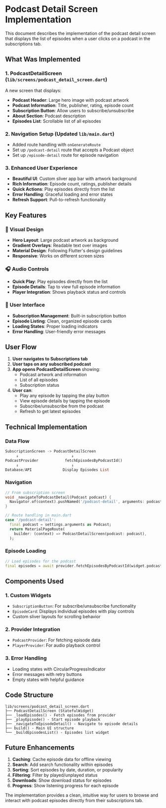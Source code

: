 # Podcast Detail Screen Implementation

This document describes the implementation of the podcast detail screen that displays the list of episodes when a user clicks on a podcast in the subscriptions tab.

## What Was Implemented

### 1. **PodcastDetailScreen** (`lib/screens/podcast_detail_screen.dart`)
A new screen that displays:
- **Podcast Header**: Large hero image with podcast artwork
- **Podcast Information**: Title, publisher, rating, episode count
- **Subscription Button**: Allow users to subscribe/unsubscribe
- **About Section**: Podcast description
- **Episodes List**: Scrollable list of all episodes

### 2. **Navigation Setup** (Updated `lib/main.dart`)
- Added route handling with `onGenerateRoute`
- Set up `/podcast-detail` route that accepts a Podcast object
- Set up `/episode-detail` route for episode navigation

### 3. **Enhanced User Experience**
- **Beautiful UI**: Custom sliver app bar with artwork background
- **Rich Information**: Episode count, ratings, publisher details
- **Quick Actions**: Play episodes directly from the list
- **Error Handling**: Graceful loading and error states
- **Refresh Support**: Pull-to-refresh functionality

## Key Features

### 🎨 **Visual Design**
- **Hero Layout**: Large podcast artwork as background
- **Gradient Overlays**: Readable text over images
- **Material Design**: Following Flutter's design guidelines
- **Responsive**: Works on different screen sizes

### 🎧 **Audio Controls**
- **Quick Play**: Play episodes directly from the list
- **Episode Details**: Tap to view full episode information
- **Player Integration**: Shows playback status and controls

### 📱 **User Interface**
- **Subscription Management**: Built-in subscription button
- **Episode Listing**: Clean, organized episode cards
- **Loading States**: Proper loading indicators
- **Error Handling**: User-friendly error messages

## User Flow

1. **User navigates to Subscriptions tab**
2. **User taps on any subscribed podcast**
3. **App opens PodcastDetailScreen** showing:
   - Podcast artwork and information
   - List of all episodes
   - Subscription status
4. **User can**:
   - Play any episode by tapping the play button
   - View episode details by tapping the episode
   - Subscribe/unsubscribe from the podcast
   - Refresh to get latest episodes

## Technical Implementation

### Data Flow
```dart
SubscriptionScreen -> PodcastDetailScreen
     ↓                        ↓
PodcastProvider            fetchEpisodesByPodcastId()
     ↓                        ↓
Database/API              Display Episodes List
```

### Navigation
```dart
// From subscription screen
void _navigateToPodcastDetail(Podcast podcast) {
  Navigator.of(context).pushNamed('/podcast-detail', arguments: podcast);
}

// Route handling in main.dart
case '/podcast-detail':
  final podcast = settings.arguments as Podcast;
  return MaterialPageRoute(
    builder: (context) => PodcastDetailScreen(podcast: podcast),
  );
```

### Episode Loading
```dart
// Load episodes for the podcast
final episodes = await provider.fetchEpisodesByPodcastId(widget.podcast.id);
```

## Components Used

### 1. **Custom Widgets**
- `SubscriptionButton`: For subscribe/unsubscribe functionality
- `EpisodeCard`: Displays individual episodes with play controls
- Custom sliver layouts for scrolling behavior

### 2. **Provider Integration**
- `PodcastProvider`: For fetching episode data
- `PlayerProvider`: For audio playback control

### 3. **Error Handling**
- Loading states with CircularProgressIndicator
- Error messages with retry buttons
- Empty states with helpful guidance

## Code Structure

```
lib/screens/podcast_detail_screen.dart
├── PodcastDetailScreen (StatefulWidget)
├── _loadEpisodes() - Fetch episodes from provider
├── _playEpisode() - Start episode playback
├── _navigateToEpisodeDetail() - Navigate to episode details
├── build() - Main UI structure
└── _buildEpisodesList() - Episodes list widget
```

## Future Enhancements

1. **Caching**: Cache episode data for offline viewing
2. **Search**: Add search functionality within episodes
3. **Sorting**: Sort episodes by date, duration, or popularity  
4. **Filtering**: Filter by played/unplayed status
5. **Downloads**: Show download status for episodes
6. **Progress**: Show listening progress for each episode

The implementation provides a clean, intuitive way for users to browse and interact with podcast episodes directly from their subscriptions tab.
